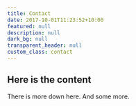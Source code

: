 ```yaml
---
title: Contact
date: 2017-10-01T11:23:52+10:00
featured: null
description: null
dark_bg: null
transparent_header: null
custom_class: contact
---
```

## Here is the content

There is more down here. And some more.
